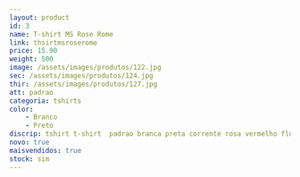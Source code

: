```yaml
---
layout: product
id: 3
name: T-shirt MS Rose Rome 
link: thsirtmsroserome
price: 15.90
weight: 500
image: /assets/images/produtos/122.jpg
sec: /assets/images/produtos/124.jpg
thir: /assets/images/produtos/127.jpg
att: padrao
categoria: tshirts
color:
    - Branco
    - Preto
discrip: tshirt t-shirt  padrao branca preta corrente rosa vermelho flor fotografia
novo: true
maisvendidos: true
stock: sim
---
```

